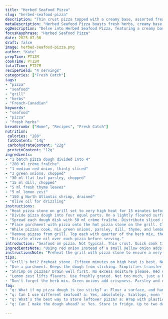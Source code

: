 ```yaml
---
title: "Herbed Seafood Pizza"
slug: "herbed-seafood-pizza"
description: "Thin crust pizza topped with a creamy base, assorted fresh herbs, and North Atlantic seafood. Uses reduced amounts of cream and an herbal blend slightly altered. Red onion replaces small onion, dill swaps for basil. Seafood spread adjusted. Olive oil drizzle at end. Cooked on a hot pizza stone over grill for a crisp finish. Simple, quick, fresh flavors with a touch of citrus zest twist added to the herb mix."
metaDescription: "Herbed Seafood Pizza boasts fresh herbs, creamy base, and North Atlantic seafood. Quick and flavorful, a must-try for seafood lovers."
ogDescription: "Delve into Herbed Seafood Pizza, featuring a creamy base, fresh herbs, and shrimp. Flavors burst forth, quick and delicious."
focusKeyphrase: "Herbed Seafood Pizza"
date: 2025-07-30
draft: false
image: herbed-seafood-pizza.png
author: "Kate"
prepTime: PT12M
cookTime: PT15M
totalTime: PT27M
recipeYield: "4 servings"
categories: ["Fresh Catch"]
tags:
- "pizza"
- "seafood"
- "grill"
- "herbs"
- "French-Canadian"
keywords:
- "seafood"
- "pizza"
- "fresh herbs"
breadcrumb: ["Home", "Recipes", "Fresh Catch"]
nutrition: 
 calories: "280"
 fatContent: "14g"
 carbohydrateContent: "22g"
 proteinContent: "12g"
ingredients:
- "1 batch pizza dough divided into 4"
- "200 ml crème fraîche"
- "1 medium red onion, thinly sliced"
- "3 green onions, chopped"
- "30 ml flat leaf parsley, chopped"
- "15 ml dill, chopped"
- "5 ml fresh thyme leaves"
- "5 ml lemon zest"
- "150 g North Atlantic shrimp, drained"
- "Olive oil for drizzling"
instructions:
- "Heat pizza stone on grill set to very high heat for 15 minutes before cooking."
- "Divide pizza dough into four equal parts. On a lightly floured surface, roll each piece into a thin disk roughly 25 cm in diameter. Place each disk on parchment paper."
- "Spread each dough disk with 50 ml crème fraîche. Distribute sliced red onion evenly on top. Season with pepper."
- "Place parchment with pizza onto the hot pizza stone on the grill. Close lid and cook 10 to 12 minutes until crust turns golden and crisp."
- "While pizzas cook, mix green onions, parsley, dill, thyme, and lemon zest in a bowl."
- "Remove pizzas from grill. Top each with quarter of the herb mix, then spread shrimp evenly on top."
- "Drizzle olive oil over each pizza before serving."
introduction: "Seafood on pizza. Not typical. Thin crust. Quick cook time. Grill heat and stone. Sharp red onion in place of sweet. Herbs play the lead. Dill swapped basil. Lemon zest cuts richness. Shrimp washed and ready, fresh from cold waters. Creamy base but less, for balance. Olive oil drizzled last, to finish. Four pizzas from one dough batch. The heat, the stone, the smoky grill aroma. The herbs piled high post bake, warm and wilting just slightly. Simplicity, freshness, quick- no fuss."
ingredientsNote: "Using red onion instead of a small yellow onion adds a mild sharpness, providing a contrasting bite to the cream. The green onions keep their delicate crispness and freshness while mixing with flat leaf parsley and dill, which gives a lighter, herbaceous flavor shift from the original basil. A splash of lemon zest lifts the herbs, cutting through cream's richness. Shrimp quantity reduced marginally but still plenty. Oil drizzle at the end keeps the flavor delicate and fresh without weighing down the crust. Pizza dough remains classic thin crust, easier to handle on the grill and crisp when baked on stone."
instructionsNote: "Preheat the grill with pizza stone to ensure a very hot surface for the dough, leading to crisp edges and a properly cooked base. Rolling the dough thin helps it cook evenly and quickly. Spread crème fraîche sparingly but evenly or it sogs the dough. Red onion slices placed before cooking soften and sweeten slightly but retain a bit of texture. Cook times adjusted five minutes longer to ensure thorough baking with the thicker red onion. After cooking, fresh herbs added last to keep brightness, followed by chilled shrimp which warms just from residual heat. Olive oil drizzled last adds glossy finish and mouthfeel without needing cheese or heavy sauces. Overall steps simplified and reordered for better timing and texture contrast."
tips:
- "Grill's hot? Preheat stone. Fifteen minutes on high heat is best. No half measures. Crisp edges are key. Pizza dough rolled thin. Helps cook fast. Golden crust is the goal. Watch it."
- "Use a parchment. Keeps the dough from sticking. Simplifies transfer. Pull it right off to the hot stone. Easy to handle, right? Crème fraîche isn’t a lot, just a smear, or it can weigh down."
- "Shrimp on pizzas? Drain well first. No excess moisture please. Red onion adds bite. Sauté lightly for a softer version if you prefer. The fresh herbs? Added afterward. Keeps them bright, not cooked."
- "Lemon zest lifts flavors. Use freshly grated. Not too much, just a hint. Olive oil drizzle at end? Essential. Adds a finishing touch. Glossy sheen, delicate richness."
- "Don't forget the herb mix. Green onions add crispness. Parsley and dill? Perfect for light flavor. Mix it in a bowl. Toss gently. Colorful and fresh. Adds depth after baking."
faq:
- "q: What if my pizza dough is too sticky? a: Flour a surface, and hands. Roll gently. Pat down lightly. Don't work it too much. Better control with flour."
- "q: Can I use different seafood? a: Yes, absolutely. Scallops, even fish. Adjust cooking times. Larger pieces? Cook longer. Nice variety though."
- "q: What’s the best way to store leftover pizza? a: Wrap with plastic. Fridge works best. Reheat in an oven. Crust stays crisp, flavors intact."
- "q: Can I make the dough ahead? a: Yes. Store in fridge. Up to two days max. Freeze for longer. Just thaw overnight in the fridge."

---
```

